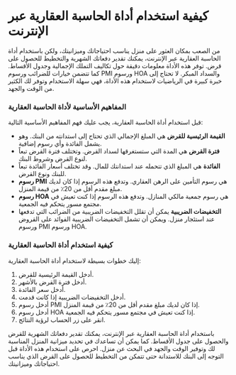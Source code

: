 كيفية استخدام أداة الحاسبة العقارية عبر الإنترنت
================================================

من الصعب بمكان العثور على منزل يناسب احتياجاتك وميزانيتك، ولكن باستخدام أداة الحاسبة العقارية عبر الإنترنت، يمكنك تقدير دفعاتك الشهرية والتخطيط للحصول على قرض. توفر هذه الأداة معلومات دقيقة حول تكاليف التملك الإجمالية وجدول الأقساط. كما تتضمن خيارات للضرائب ورسوم PMI ورسوم HOA والسداد المبكر. لا تحتاج إلى خبرة كبيرة في الرياضيات لاستخدام هذه الأداة، فهي سهلة الاستخدام وتوفر لك الكثير من الوقت والجهد.

### المفاهيم الأساسية لأداة الحاسبة العقارية

قبل استخدام أداة الحاسبة العقارية، يجب عليك فهم المفاهيم الأساسية التالية:

- **القيمة الرئيسية للقرض** هي المبلغ الإجمالي الذي تحتاج إلى استدانته من البنك. وهو يشمل الفائدة وأي رسوم إضافية.
- **فترة القرض** هي المدة التي ستستغرقها لسداد القرض. وتختلف فترة القرض تبعاً لنوع القرض وشروط البنك.
- **الفائدة** هي المبلغ الذي تتحمله عند استدانتك للمال. وقد تختلف أسعار الفائدة تبعاً للبنك ونوع القرض.
- **رسوم PMI** هي رسوم التأمين على الرهن العقاري. وتدفع هذه الرسوم إذا كان لديك مبلغ مقدم أقل من 20٪ من قيمة المنزل.
- **رسوم HOA** هي رسوم جمعية مالكي المنازل. وتدفع هذه الرسوم إذا كنت تعيش في مجتمع مسور يتحكم فيه الجمعية.
- **التخفيضات الضريبية** يمكن أن تقلل التخفيضات الضريبية من الضرائب التي تدفعها عند استئجار منزل. ويمكن أن تشمل التخفيضات الضريبية الفوائد على القروض ورسوم PMI ورسوم HOA.

### كيفية استخدام أداة الحاسبة العقارية

إليك خطوات بسيطة لاستخدام أداة الحاسبة العقارية:

1. أدخل القيمة الرئيسية للقرض.
2. أدخل فترة القرض بالأشهر.
3. أدخل سعر الفائدة.
4. أدخل التخفيضات الضريبية إذا كانت قدمت.
5. أدخل رسوم PMI إذا كان لديك مبلغ مقدم أقل من 20٪ من قيمة المنزل.
6. أدخل رسوم HOA إذا كنت تعيش في مجتمع مسور يتحكم فيه الجمعية.
7. انقر على زر الحساب لرؤية النتائج.

باستخدام أداة الحاسبة العقارية عبر الإنترنت، يمكنك تقدير دفعاتك الشهرية للقرض والحصول على جدول الأقساط. كما يمكن أن تساعدك في تحديد ميزانية المنزل المناسبة لك وتوفير الوقت والجهد في البحث عن منزل. احرص على استخدام هذه الأداة قبل التوجه إلى البنك للاستدانة حتى تتمكن من التخطيط للحصول على القرض الذي يناسب احتياجاتك وميزانيتك.